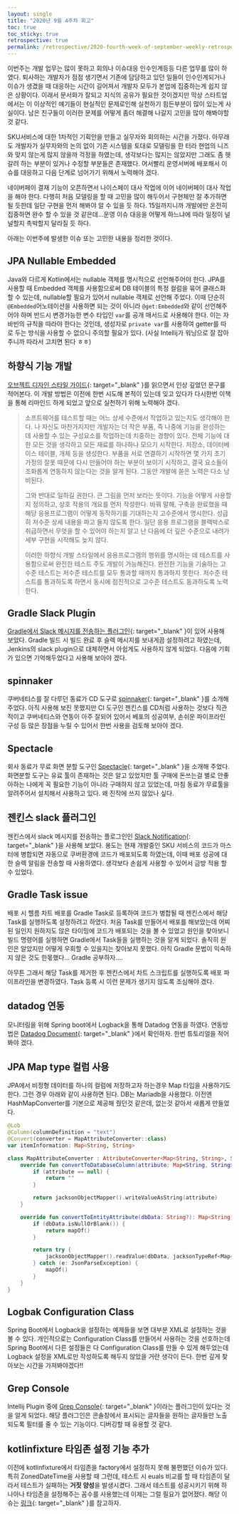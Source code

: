 ```yaml
---
layout: single
title: "2020년 9월 4주차 회고"
toc: true
toc_sticky: true
retrospective: true
permalink: /retrospective/2020-fourth-week-of-september-weekly-retrospective/
---
```


이번주는 개발 업무는 많이 못하고 회의나 이슈대응 인수인계등등 다른 업무를 많이 하였다. 퇴사하는 개발자가 점점 생기면서 기존에 담당하고 있던 일들이 인수인계되거나 이슈가 생겼을 때 대응하는 시간이 길어져서 개발자 모두가 본업에 집중하는게 쉽지 않은 상황이다. 이래서 문서화가 잘되고 지식의 공유가 필요한 것이겠지만 막상 스타트업에서는 이 이상적인 얘기들이 현실적인 문제로인해 실천하기 힘든부분이 많이 있는게 사실이다. 남은 친구들이 이러한 문제를 어떻게 좀더 해결해 나갈지 고민을 많이 해봐야할 것 같다.

SKU서비스에 대한 1차적인 기획안을 만들고 실무자와 회의하는 시간을 가졌다. 아무래도 개발자가 실무자와의 논의 없이 기존 시스템을 토대로 모델링을 한 터라 현업의 니즈와 맞지 않는게 많지 않을까 걱정을 하였는데, 생각보다는 많지는 않았지만 그래도 좀 헷갈려 하는 부분이 있거나 수정할 부분들은 존재했다. 어서빨리 운영서버에 배포해서 이슈를 대응하고 다음 단계로 넘어가기 위해서 노력해야 겠다.

네이버페이 결재 기능이 오픈하면서 나이스페이 대사 작업에 이어 네이버페이 대사 작업을 해야 한다. 다행히 처음 모델링을 할 때 고민을 많이 해두어서 구현체만 잘 추가하면 될 듯한데 일단 구현을 먼저 해봐야 알 수 있을 듯 하다. 15일까지니까 개발에만 온전히 집중하면 완수 할 수 있을 것 같은데...운영 이슈 대응을 어떻게 하느냐에 따라 일정이 널널할지 촉박할지 달라질 듯 하다.

아래는 이번주에 발생한 이슈 또는 고민한 내용을 정리한 것이다.

## JPA Nullable Embedded

Java와 다르게 Kotlin에서는 nullable 객체를 명시적으로 선언해주어야 한다. JPA를 사용할 때 Embedded 객체를 사용함으로써 DB 테이블의 특정 컬럼을 묶어 클래스화 할 수 있는데, nullable할 필요가 있어서 nullable 객체로 선언해 주었다. 이때 단순히 `@Embedded`어노테이션을 사용하면 되는 것이 아니라 `@get:Embedded`와 같이 선언해주어야 하며 반드시 변경가능한 변수 타입인 `var`를 공개 매서드로 사용해야 한다. 이는 자바빈의 규칙을 따라야 한다는 것인데, 생성자로 `private var`를 사용하여 getter를 따로 두는 방식을 사용할 수 없으니 주의할 필요가 있다. (사실 Intellij가 워닝으로 잘 잡아주니까 따라서 고치면 된다 ㅎㅎ)

## 하향식 기능 개발

[오브젝트 디자인 스타일 가이드](http://www.yes24.com/Product/Goods/91167539){: target="\_blank" }를 읽으면서 인상 깊었던 문구를 적어본다. 이 개발 방법은 이전에 한번 시도해 본적이 있는데 잊고 있다가 다시한번 이책을 통해 리마인드 하게 되었고 앞으로 실천하기 위해 노력해야 겠다.

> 소프트웨어를 테스트할 때는 어느 상세 수준에서 작업하고 있는지도 생각해야 한다. 나 자신도 마찬가지지만 개발자는 더 작은 부품, 즉 나중에 기능을 완성하는 데 사용할 수 있는 구성요소를 작업하는데 치중하는 경향이 있다. 전체 기능에 대한 모든 것을 생각하고 모든 재료를 하나하나 모으기 시작한다. 저장소, 데이터베이스 테이블, 개체 등을 생성한다. 부품을 서로 연결하기 시작하면 몇 가지 초기 가정의 잘못 때문에 다시 만들어야 하는 부분이 보이기 시작하고, 결국 요소들이 조화롭게 연동하지 않는다는 것을 알게 된다. 그동안 개발에 쏟은 노력은 다소 낭비된다.
>
> 그와 반대로 일하길 권한다. 큰 그림을 먼저 보라는 뜻이다. 기능을 어떻게 사용할지 정의하고, 상호 작용의 개요를 먼저 작성한다. 바꿔 말해, 구축을 완료했을 때 해당 응용프로그램이 어떻게 동작하기를 기대하는지 고수준에서 명시한다. 성급히 저수준 상세 내용을 파고 들지 않도록 한다. 일단 응용 프로그램을 블랙박스로 취급하면서 무엇을 할 수 있어야 하는지 알고 난 다음에 더 깊은 수준으로 내려가 세부 구현을 시작해도 늦지 않다.
>
> 이러한 하향식 개발 스타일에서 응용프로그램의 행위를 명시하는 데 테스트를 사용함으로써 완전한 테스트 주도 개발이 가능해진다. 완전한 기능을 기술하는 고수준 테스트는 저수준 테스트를 모두 통과할 때까지 통과하지 못한다. 저수준 테스트를 통과하도록 하면서 동시에 점진적으로 고수준 테스트도 동과하도록 노력한다.

## Gradle Slack Plugin

[Gradle에서 Slack 메시지를 전송하는 플러그인](https://github.com/jongyoul/gradle-slack-plugin){: target="\_blank" }이 있어 사용해 보았다. Gradle 빌드 시 빌드 완료 후 슬렉 메시지를 보내게끔 설정하려고 하였는데, Jenkins의 slack plugin으로 대체하면서 아쉽게도 사용하지 않게 되었다. 다음에 기회가 있으면 기억해두었다고 사용해 보아야 겠다.

## spinnaker

쿠버네티스를 잘 다루던 동료가 CD 도구로 [spinnaker](https://spinnaker.io/){: target="\_blank" }를 소개해 주었다. 아직 사용해 보진 못했지만 CI 도구인 젠킨스를 CD처럼 사용하는 것보다 직관적이고 쿠버네티스와 연동이 아주 잘되어 있어서 베포의 성공여부, 손쉬운 파이프라인 구성 등 많은 장점을 누릴 수 있어서 한번 사용을 검토해 보아야 겠다.

## Spectacle

회사 동료가 무료 화면 분할 도구인 [Spectacle](https://www.spectacleapp.com){: target="\_blank" }을 소개해 주었다. 화면분할 도구는 유료 툴이 존재하는 것은 알고 있었지만 툴 구매에 돈쓰는걸 별로 안좋아하는 나에게 꼭 필요한 기능이 아니라 구매하지 않고 있었는데, 마침 동료가 무료툴을 알려주어서 설치해서 사용하고 있다. 왜 진작에 쓰지 않았나 싶다.

## 젠킨스 slack 플러그인

젠킨스에서 slack 메시지를 전송하는 플로그인인 [Slack Notification](https://plugins.jenkins.io/slack/){: target="\_blank" }을 사용해 보았다. 용도는 현재 개발중인 SKU 서비스의 코드가 마스터에 병합되면 자동으로 쿠버환경에 코드가 배포되도록 하였는데, 이때 배포 성공에 대한 슬렉 알림을 전송할 때 사용하였다. 생각보다 손쉽게 사용할 수 있어서 금방 적용 할 수 있었다.

## Gradle Task issue

배포 시 헬름 차트 배포를 Gradle Task로 등록하여 코드가 병합될 때 젠킨스에서 해당 Task를 실행하도록 설정하려고 하였다. 처음 Task를 만들어서 배포를 해보았는데 어찌된 일인지 원하지도 않은 타이밍에 코드가 배포되는 것을 볼 수 있었고 원인을 찾아보니 빌드 명령어를 실행하면 Gradle에서 Task들을 실행하는 것을 알게 되었다. 솔직히 원인은 알았지만 어떻게 우회할 수 있을지는 찾아보지 못했다. 아직 Gradle 문법이 익숙하지 않은 것도 한몫했다... Gradle 공부하자....

아무튼 그래서 해당 Task를 제거한 후 젠킨스에서 차트 스크립트를 실행하도록 배포 파이프라인을 변경하였다. Task 등록 시 이런 문제가 생기지 않도록 조심해야 겠다.

## datadog 연동

모니터링을 위해 Spring boot에서 Logback을 통해 Datadog 연동을 하였다. 연동방법은 [Datadog Document](https://docs.datadoghq.com/logs/log_collection/java/?tab=log4j){: target="\_blank" }에서 확인하자. 한번 튜토리얼을 적어봐야 겠다.

## JPA Map type 컬럼 사용

JPA에서 비정형 데이터를 하나의 컬럼에 저장하고자 하는경우 Map 타입을 사용하기도 한다. 그런 경우 아래와 같이 사용하면 된다. DB는 Mariadb을 사용했다.
이전엔 HashMapConverter를 기본으로 제공해 줬던것 같은데, 없는것 같아서 새롭게 만들었다.

```kotlin
@Lob
@Column(columnDefinition = "text")
@Convert(converter = MapAttributeConverter::class)
var itemInformation: Map<String, String>
```

```kotlin
class MapAttributeConverter : AttributeConverter<Map<String, String>, String> {
    override fun convertToDatabaseColumn(attribute: Map<String, String>?): String {
        if (attribute == null) {
            return ""
        }

        return jacksonObjectMapper().writeValueAsString(attribute)
    }

    override fun convertToEntityAttribute(dbData: String?): Map<String, String> {
        if (dbData.isNullOrBlank()) {
            return mapOf()
        }

        return try {
            jacksonObjectMapper().readValue(dbData, jacksonTypeRef<Map<String, String>>())
        } catch (e: JsonParseException) {
            mapOf()
        }
    }
}
```

## Logbak Configuration Class

Spring Boot에서 Logback을 설정하는 예제들을 보면 대부분 XML로 설정하는 것을 볼 수 있다. 개인적으로는 Configuration Class를 만들어서 사용하는 것을 선호하는데 Spring Boot에서 다른 설정들은 다 Configuration Class를 만들 수 있게 해두었는데 Logback 설정을 XML로만 작성하도록 해두지 않았을 거란 생각이 든다. 한번 깊게 찾아보는 시간을 가져봐야겠다!!

## Grep Console

Intellij Plugin 중에 [Grep Console](https://plugins.jetbrains.com/plugin/7125-grep-console){: target="\_blank" }이라는 플러그인이 있다는 것을 알게 되었다. 해당 플러그인은 콘솔창에서 표시되는 글자들을 원하는 글자들만 노출되도록 필터를 줄 수 있는 기능이다. 디버깅할 때 유용할 것 같다.

## kotlinfixture 타임존 설정 기능 추가

이전에 kotlinfixture에서 타임존을 factory에서 설정하지 못해 불편했던 이슈가 있다. 특히 ZonedDateTime을 사용할 때 그런데, 테스트 시 euals 비교를 할 때 타임존이 달라서 테스트가 실패하는 **거짓 양성**을 발생시켰다. 그래서 테스트를 성공시키기 위해 하나아나 타임존을 설정해주는 꼼수를 사용했는데 이제는 그럴 필요가 없어졌다. 해당 이슈는 [링크](https://github.com/appmattus/kotlinfixture/issues/65){: target="\_blank" }를 참고하자.

